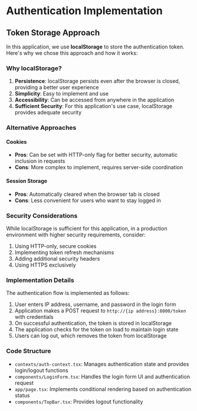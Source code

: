 # Authentication Implementation

## Token Storage Approach

In this application, we use **localStorage** to store the authentication token. Here's why we chose this approach and how it works:

### Why localStorage?

1. **Persistence**: localStorage persists even after the browser is closed, providing a better user experience
2. **Simplicity**: Easy to implement and use
3. **Accessibility**: Can be accessed from anywhere in the application
4. **Sufficient Security**: For this application's use case, localStorage provides adequate security

### Alternative Approaches

#### Cookies
- **Pros**: Can be set with HTTP-only flag for better security, automatic inclusion in requests
- **Cons**: More complex to implement, requires server-side coordination

#### Session Storage
- **Pros**: Automatically cleared when the browser tab is closed
- **Cons**: Less convenient for users who want to stay logged in

### Security Considerations

While localStorage is sufficient for this application, in a production environment with higher security requirements, consider:

1. Using HTTP-only, secure cookies
2. Implementing token refresh mechanisms
3. Adding additional security headers
4. Using HTTPS exclusively

### Implementation Details

The authentication flow is implemented as follows:

1. User enters IP address, username, and password in the login form
2. Application makes a POST request to `http://{ip address}:8000/token` with credentials
3. On successful authentication, the token is stored in localStorage
4. The application checks for the token on load to maintain login state
5. Users can log out, which removes the token from localStorage

### Code Structure

- `contexts/auth-context.tsx`: Manages authentication state and provides login/logout functions
- `components/LoginForm.tsx`: Handles the login form UI and authentication request
- `app/page.tsx`: Implements conditional rendering based on authentication status
- `components/TopBar.tsx`: Provides logout functionality